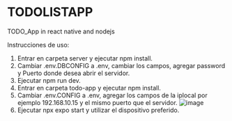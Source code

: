# TODOLISTAPP
 TODO_App in react native and nodejs 


 Instrucciones de uso:
 1. Entrar en carpeta server y ejecutar npm install.
 2. Cambiar .env.DBCONFIG a .env, cambiar los campos, agregar password y Puerto donde desea abrir el servidor.
 3. Ejecutar npm run dev.
 4. Entrar en carpeta todo-app y ejecutar npm install.
 5. Cambiar .env.CONFIG a .env, agregar los campos de la iplocal por ejemplo 192.168.10.15 y el mismo puerto que el servidor. 
![image](https://github.com/user-attachments/assets/02cc2a96-36cb-4d25-8238-5d1a2c3165e4)
6. Ejecutar npx expo start y utilizar el dispositivo preferido.
